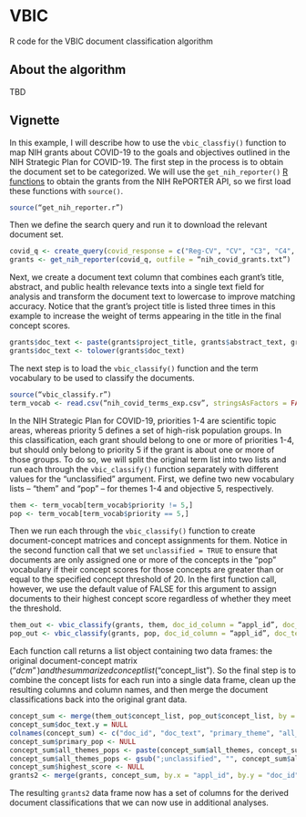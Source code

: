 # VBIC
R code for the VBIC document classification algorithm

## About the algorithm
TBD

## Vignette
In this example, I will describe how to use the `vbic_classfiy()` function to map NIH grants about COVID-19 to the goals and objectives outlined in the NIH Strategic Plan for COVID-19. 
The first step in the process is to obtain the document set to be categorized. We will use the `get_nih_reporter()` [R functions](https://github.com/christopherBelter/nih_reporter_api) to obtain the grants from the NIH RePORTER API, so we first load these functions with `source()`. 
```r
source(“get_nih_reporter.r”)
```
Then we define the search query and run it to download the relevant document set. 
```r
covid_q <- create_query(covid_response = c("Reg-CV", "CV", "C3", "C4", "C5", "C6"))
grants <- get_nih_reporter(covid_q, outfile = “nih_covid_grants.txt”)
```
Next, we create a document text column that combines each grant’s title, abstract, and public health relevance texts into a single text field for analysis and transform the document text to lowercase to improve matching accuracy. Notice that the grant’s project title is listed three times in this example to increase the weight of terms appearing in the title in the final concept scores.
```r
grants$doc_text <- paste(grants$project_title, grants$abstract_text, grants$phr_text, grants$project_title, grants$project_title, sep = “. “)
grants$doc_text <- tolower(grants$doc_text)
```
The next step is to load the `vbic_classify()` function and the term vocabulary to be used to classify the documents. 
```r
source(“vbic_classify.r”)
term_vocab <- read.csv(“nih_covid_terms_exp.csv”, stringsAsFactors = FALSE, allowEscapes = TRUE)
```
In the NIH Strategic Plan for COVID-19, priorities 1-4 are scientific topic areas, whereas priority 5 defines a set of high-risk population groups. In this classification, each grant should belong to one or more of priorities 1-4, but should only belong to priority 5 if the grant is about one or more of those groups. To do so, we will split the original term list into two lists and run each through the `vbic_classify()` function separately with different values for the “unclassified” argument. 
First, we define two new vocabulary lists – “them” and “pop” – for themes 1-4 and objective 5, respectively. 
```r
them <- term_vocab[term_vocab$priority != 5,]
pop <- term_vocab[term_vocab$priority == 5,]
```
Then we run each through the `vbic_classify()` function to create document-concept matrices and concept assignments for them. Notice in the second function call that we set `unclassified = TRUE` to ensure that documents are only assigned one or more of the concepts in the “pop” vocabulary if their concept scores for those concepts are greater than or equal to the specified concept threshold of 20. In the first function call, however, we use the default value of FALSE for this argument to assign documents to their highest concept score regardless of whether they meet the threshold.  
```r
them_out <- vbic_classify(grants, them, doc_id_column = “appl_id”, doc_text_column = “doc_text”, concept_threshold = 20, term_concept_column = “subtheme”)
pop_out <- vbic_classify(grants, pop, doc_id_column = “appl_id”, doc_text_column = “doc_text”, concept_threshold = 20, unclassified = TRUE, term_concept_column = “subtheme”)
```
Each function call returns a list object containing two data frames: the original document-concept matrix (“$dcm”) and the summarized concept list (“$concept_list”). So the final step is to combine the concept lists for each run into a single data frame, clean up the resulting columns and column names, and then merge the document classifications back into the original grant data. 
```r
concept_sum <- merge(them_out$concept_list, pop_out$concept_list, by = "doc_id")
concept_sum$doc_text.y = NULL
colnames(concept_sum) <- c("doc_id", "doc_text", "primary_theme", "all_themes", "primary_pop", "all_pops", "highest_score")
concept_sum$primary_pop <- NULL
concept_sum$all_themes_pops <- paste(concept_sum$all_themes, concept_sum$all_pops, sep = ";")
concept_sum$all_themes_pops <- gsub(";unclassified", "", concept_sum$all_themes_pops)
concept_sum$highest_score <- NULL
grants2 <- merge(grants, concept_sum, by.x = "appl_id", by.y = "doc_id")
```
The resulting `grants2` data frame now has a set of columns for the derived document classifications that we can now use in additional analyses. 
